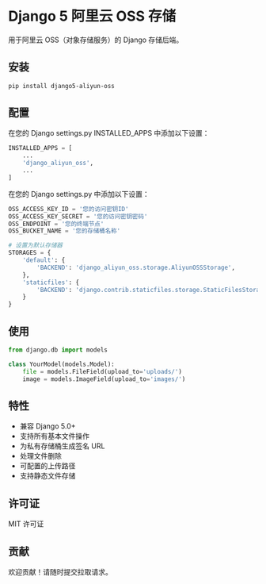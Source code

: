 # Django 5 阿里云 OSS 存储

用于阿里云 OSS（对象存储服务）的 Django 存储后端。

## 安装

```bash
pip install django5-aliyun-oss
```

## 配置
在您的 Django settings.py INSTALLED_APPS 中添加以下设置：

```python
INSTALLED_APPS = [
    ...
    'django_aliyun_oss',
    ...
]
```


在您的 Django settings.py 中添加以下设置：

```python
OSS_ACCESS_KEY_ID = '您的访问密钥ID'
OSS_ACCESS_KEY_SECRET = '您的访问密钥密码'
OSS_ENDPOINT = '您的终端节点'
OSS_BUCKET_NAME = '您的存储桶名称'

# 设置为默认存储器
STORAGES = {
    'default': {
        'BACKEND': 'django_aliyun_oss.storage.AliyunOSSStorage',
    },
    'staticfiles': {
        'BACKEND': 'django.contrib.staticfiles.storage.StaticFilesStorage',
    }
}
```

## 使用

```python
from django.db import models

class YourModel(models.Model):
    file = models.FileField(upload_to='uploads/')
    image = models.ImageField(upload_to='images/')
```

## 特性

- 兼容 Django 5.0+
- 支持所有基本文件操作
- 为私有存储桶生成签名 URL
- 处理文件删除
- 可配置的上传路径
- 支持静态文件存储

## 许可证

MIT 许可证

## 贡献

欢迎贡献！请随时提交拉取请求。
